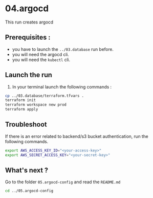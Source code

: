 # 04.argocd
This run creates argocd
## Prerequisites :
- you have to launch the `../03.database` run before.
- you will need the argocd cli.
- you will need the `kubectl` cli.
## Launch the run
1. In your terminal launch the following commands :
```bash
cp ../03.database/terraform.tfvars .
terraform init
terraform workspace new prod
terraform apply
```
## Troubleshoot
If there is an error related to backend/s3 bucket authentication, run the following commands.
```bash
export AWS_ACCESS_KEY_ID="<your-access-key>"
export AWS_SECRET_ACCESS_KEY="<your-secret-key>"
```
## What's next ? 
Go to the folder `05.argocd-config` and read the `README.md`
```bash
cd ../05.argocd-config
```